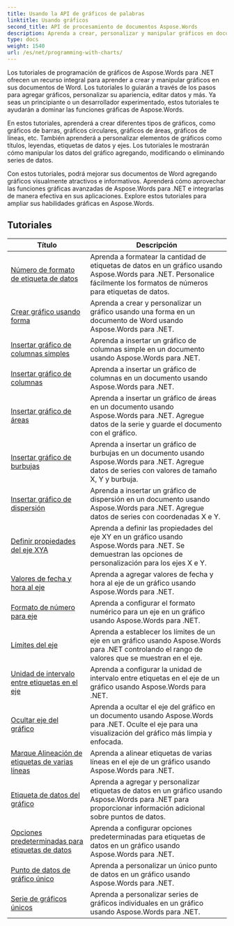 ```yaml
---
title: Usando la API de gráficos de palabras
linktitle: Usando gráficos
second_title: API de procesamiento de documentos Aspose.Words
description: Aprenda a crear, personalizar y manipular gráficos en documentos de Word utilizando Aspose.Words para .NET. Los tutoriales proporcionan explicaciones paso a paso y código fuente C# para ayudarle a agregar gráficos.
type: docs
weight: 1540
url: /es/net/programming-with-charts/
---
```

Los tutoriales de programación de gráficos de Aspose.Words para .NET ofrecen un recurso integral para aprender a crear y manipular gráficos en sus documentos de Word. Los tutoriales lo guiarán a través de los pasos para agregar gráficos, personalizar su apariencia, editar datos y más. Ya seas un principiante o un desarrollador experimentado, estos tutoriales te ayudarán a dominar las funciones gráficas de Aspose.Words.

En estos tutoriales, aprenderá a crear diferentes tipos de gráficos, como gráficos de barras, gráficos circulares, gráficos de áreas, gráficos de líneas, etc. También aprenderá a personalizar elementos de gráficos como títulos, leyendas, etiquetas de datos y ejes. Los tutoriales le mostrarán cómo manipular los datos del gráfico agregando, modificando o eliminando series de datos.

Con estos tutoriales, podrá mejorar sus documentos de Word agregando gráficos visualmente atractivos e informativos. Aprenderá cómo aprovechar las funciones gráficas avanzadas de Aspose.Words para .NET e integrarlas de manera efectiva en sus aplicaciones. Explore estos tutoriales para ampliar sus habilidades gráficas en Aspose.Words.

 ## Tutoriales
| Título | Descripción |
| --- | --- |
| [Número de formato de etiqueta de datos](./format-number-of-data-label/) | Aprenda a formatear la cantidad de etiquetas de datos en un gráfico usando Aspose.Words para .NET. Personalice fácilmente los formatos de números para etiquetas de datos. |
| [Crear gráfico usando forma](./create-chart-using-shape/) | Aprenda a crear y personalizar un gráfico usando una forma en un documento de Word usando Aspose.Words para .NET. |
| [Insertar gráfico de columnas simples](./insert-simple-column-chart/) | Aprenda a insertar un gráfico de columnas simple en un documento usando Aspose.Words para .NET. |
| [Insertar gráfico de columnas](./insert-column-chart/) | Aprenda a insertar un gráfico de columnas en un documento usando Aspose.Words para .NET. |
| [Insertar gráfico de áreas](./insert-area-chart/) | Aprenda a insertar un gráfico de áreas en un documento usando Aspose.Words para .NET. Agregue datos de la serie y guarde el documento con el gráfico. |
| [Insertar gráfico de burbujas](./insert-bubble-chart/) | Aprenda a insertar un gráfico de burbujas en un documento usando Aspose.Words para .NET. Agregue datos de series con valores de tamaño X, Y y burbuja. |
| [Insertar gráfico de dispersión](./insert-scatter-chart/) | Aprenda a insertar un gráfico de dispersión en un documento usando Aspose.Words para .NET. Agregue datos de series con coordenadas X e Y. |
| [Definir propiedades del eje XYA](./define-xyaxis-properties/) | Aprenda a definir las propiedades del eje XY en un gráfico usando Aspose.Words para .NET. Se demuestran las opciones de personalización para los ejes X e Y. |
| [Valores de fecha y hora al eje](./date-time-values-to-axis/) | Aprenda a agregar valores de fecha y hora al eje de un gráfico usando Aspose.Words para .NET. |
| [Formato de número para eje](./number-format-for-axis/) | Aprenda a configurar el formato numérico para un eje en un gráfico usando Aspose.Words para .NET. |
| [Límites del eje](./bounds-of-axis/) | Aprenda a establecer los límites de un eje en un gráfico usando Aspose.Words para .NET controlando el rango de valores que se muestran en el eje. |
| [Unidad de intervalo entre etiquetas en el eje](./interval-unit-between-labels-on-axis/) | Aprenda a configurar la unidad de intervalo entre etiquetas en el eje de un gráfico usando Aspose.Words para .NET. |
| [Ocultar eje del gráfico](./hide-chart-axis/) | Aprenda a ocultar el eje del gráfico en un documento usando Aspose.Words para .NET. Oculte el eje para una visualización del gráfico más limpia y enfocada. |
| [Marque Alineación de etiquetas de varias líneas](./tick-multi-line-label-alignment/) | Aprenda a alinear etiquetas de varias líneas en el eje de un gráfico usando Aspose.Words para .NET. |
| [Etiqueta de datos del gráfico](./chart-data-label/) | Aprenda a agregar y personalizar etiquetas de datos en un gráfico usando Aspose.Words para .NET para proporcionar información adicional sobre puntos de datos. |
| [Opciones predeterminadas para etiquetas de datos](./default-options-for-data-labels/) | Aprenda a configurar opciones predeterminadas para etiquetas de datos en un gráfico usando Aspose.Words para .NET. |
| [Punto de datos de gráfico único](./single-chart-data-point/) | Aprenda a personalizar un único punto de datos en un gráfico usando Aspose.Words para .NET. |
| [Serie de gráficos únicos](./single-chart-series/) | Aprenda a personalizar series de gráficos individuales en un gráfico usando Aspose.Words para .NET. |